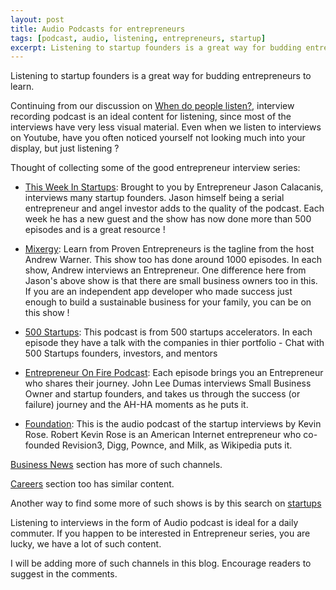 ```yaml
---
layout: post
title: Audio Podcasts for entrepreneurs
tags: [podcast, audio, listening, entrepreneurs, startup]
excerpt: Listening to startup founders is a great way for budding entrepreneurs to learn.
---
```


Listening to startup founders is a great way for budding entrepreneurs to learn.

Continuing from our discussion on [When do people listen?](/when-do-people-listen/), interview recording podcast is an ideal content for listening, since most of the interviews have very less visual material. Even when we listen to interviews on Youtube, have you often noticed yourself not looking much into your display, but just listening ?

Thought of collecting some of the good entrepreneur interview series:

-	[This Week In Startups](http://www.airingpods.com/pods/this-week-in-startups-audio): Brought to you by Entrepreneur Jason Calacanis, interviews many startup founders. Jason himself being a serial entrepreneur and angel investor adds to the quality of the podcast. Each week he has a new guest and the show has now done more than 500 episodes and is a great resource !

-	[Mixergy](http://www.airingpods.com/pods/business-tips-for-startups-by-proven-entrepreneurs-mixergy): Learn from Proven Entrepreneurs is the tagline from the host Andrew Warner. This show too has done around 1000 episodes. In each show, Andrew interviews an Entrepreneur. One difference here from Jason's above show is that there are small business owners too in this. If you are an independent app developer who made success just enough to build a sustainable business for your family, you can be on this show !

-	[500 Startups](http://www.airingpods.com/pods/500-startups-podcast): This podcast is from 500 startups accelerators. In each episode they have a talk with the companies in thier portfolio - Chat with 500 Startups founders, investors, and mentors

-	[Entrepreneur On Fire Podcast](http://www.airingpods.com/pods/entrepreneur-on-fire-john-lee-dumas-awarded-best-in-itunes): Each episode brings you an Entrepreneur who shares their journey. John Lee Dumas interviews Small Business Owner and startup founders, and takes us through the success (or failure) journey and the AH-HA moments as he puts it.

-	[Foundation](http://www.airingpods.com/pods/foundation): This is the audio podcast of the startup interviews by Kevin Rose. Robert Kevin Rose is an American Internet entrepreneur who co-founded Revision3, Digg, Pownce, and Milk, as Wikipedia puts it.



[Business News](http://www.airingpods.com/cats/business-news) section has more of such channels.

[Careers](http://www.airingpods.com/cats/careers) section too has similar content.

Another way to find some more of such shows is by this search on [startups](http://www.airingpods.com/search?q=startup)

Listening to interviews in the form of Audio podcast is ideal for a daily commuter. If you happen to be interested in Entrepreneur series, you are lucky, we have a lot of such content.

I will be adding more of such channels in this blog. Encourage readers to suggest in the comments.

